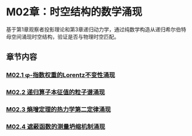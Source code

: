 # M02章：时空结构的数学涌现

基于第1章观察者投影理论和第3章递归动力学，通过纯数学构造从递归希尔伯特母空间涌现时空结构，验证是否与物理时空匹配。

## 章节内容

### [M02.1 φ-指数权重的Lorentz不变性涌现](./M02.1-phi-exponential-weights-lorentz-invariance-emergence.md)
### [M02.2 递归算子本征值的粒子谱涌现](./M02.2-recursive-operator-eigenvalues-particle-spectrum-emergence.md)
### [M02.3 熵增定理的热力学第二定律涌现](./M02.3-entropy-theorem-thermodynamic-second-law-emergence.md)
### [M02.4 遮蔽函数的测量坍缩机制涌现](./M02.4-shielding-function-measurement-collapse-mechanism-emergence.md)
